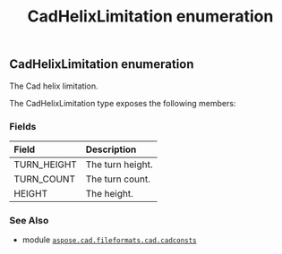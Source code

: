﻿---
title: CadHelixLimitation enumeration
second_title: Aspose.CAD for Python via .NET API References
description: 
type: docs
weight: 200
url: /python-net/aspose.cad.fileformats.cad.cadconsts/cadhelixlimitation/
is_root: false
---

## CadHelixLimitation enumeration

The Cad helix limitation.



The CadHelixLimitation type exposes the following members:

### Fields
| Field | Description |
| :- | :- |
| TURN_HEIGHT | The turn height. |
| TURN_COUNT | The turn count. |
| HEIGHT | The height. |



### See Also
* module [`aspose.cad.fileformats.cad.cadconsts`](..)
